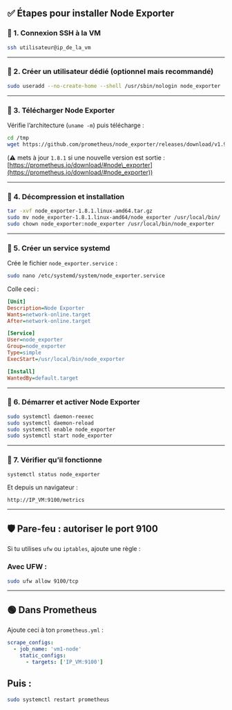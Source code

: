 ## ✅ Étapes pour installer Node Exporter

### 🔹 1. Connexion SSH à la VM

```bash
ssh utilisateur@ip_de_la_vm
```

---

### 🔹 2. Créer un utilisateur dédié (optionnel mais recommandé)

```bash
sudo useradd --no-create-home --shell /usr/sbin/nologin node_exporter
```

---

### 🔹 3. Télécharger Node Exporter

Vérifie l’architecture (`uname -m`) puis télécharge :

```bash
cd /tmp
wget https://github.com/prometheus/node_exporter/releases/download/v1.9.1/node_exporter-1.9.1.linux-amd64.tar.gz
```

(⚠️ mets à jour `1.8.1` si une nouvelle version est sortie : [https://prometheus.io/download/#node\_exporter](https://prometheus.io/download/#node_exporter))

---

### 🔹 4. Décompression et installation

```bash
tar -xvf node_exporter-1.8.1.linux-amd64.tar.gz
sudo mv node_exporter-1.8.1.linux-amd64/node_exporter /usr/local/bin/
sudo chown node_exporter:node_exporter /usr/local/bin/node_exporter
```

---

### 🔹 5. Créer un service systemd

Crée le fichier `node_exporter.service` :

```bash
sudo nano /etc/systemd/system/node_exporter.service
```

Colle ceci :

```ini
[Unit]
Description=Node Exporter
Wants=network-online.target
After=network-online.target

[Service]
User=node_exporter
Group=node_exporter
Type=simple
ExecStart=/usr/local/bin/node_exporter

[Install]
WantedBy=default.target
```

---

### 🔹 6. Démarrer et activer Node Exporter

```bash
sudo systemctl daemon-reexec
sudo systemctl daemon-reload
sudo systemctl enable node_exporter
sudo systemctl start node_exporter
```

---

### 🔹 7. Vérifier qu’il fonctionne

```bash
systemctl status node_exporter
```

Et depuis un navigateur :

```text
http://IP_VM:9100/metrics
```

---

## 🛡️ Pare-feu : autoriser le port 9100

Si tu utilises `ufw` ou `iptables`, ajoute une règle :

### Avec UFW :

```bash
sudo ufw allow 9100/tcp
```

---

## 🟢 Dans Prometheus

Ajoute ceci à ton `prometheus.yml` :

```yaml
scrape_configs:
  - job_name: 'vm1-node'
    static_configs:
      - targets: ['IP_VM:9100']
```


 ## Puis : 

```bash
sudo systemctl restart prometheus
```

